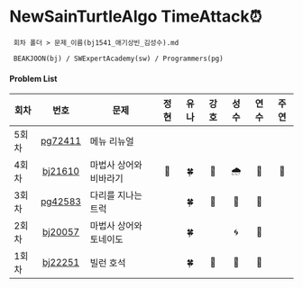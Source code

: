 # NewSainTurtleAlgo TimeAttack⏰
```
 회차 폴더 > 문제_이름(bj1541_애기상빈_김성수).md

 BEAKJOON(bj) / SWExpertAcademy(sw) / Programmers(pg)
```

#### Problem List

| 회차  |                       번호                       |          문제          | 정현 | 유나 | 강호 | 성수 | 연수 | 주연 |
| --- | :----------------------------------------------: | -------------------- | :--: | :--: | :--: | :--: | :--: | :--: |
| 5회차 | [pg72411](https://school.programmers.co.kr/learn/courses/30/lessons/72411) | 메뉴 리뉴얼 |  |  |  |  |  |  |
| 4회차 | [bj21610](https://www.acmicpc.net/problem/21610) |   마법사 상어와 비바라기      |   🎣   |  🍀   |   🦾   |  🌧   | 🐣 | 🐾 |
| 3회차 | [pg42583](https://school.programmers.co.kr/learn/courses/30/lessons/42583) | 다리를 지나는 트럭 |      |  🍀  |  🦾   |  🚚   | 🐣 |      |
| 2회차 | [bj20057](https://www.acmicpc.net/problem/20057) | 마법사 상어와 토네이도 |      |  🍀   |      |  🌀   |  🐣   |      |
| 1회차 | [bj22251](https://www.acmicpc.net/problem/22251) |       빌런 호석        |      |  🍀   |   🦾   |  👿   |  🐣   |      |



